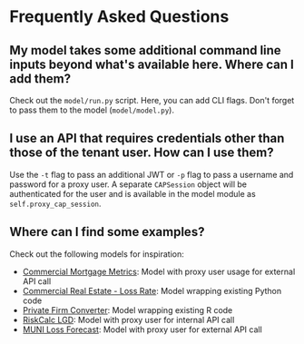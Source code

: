 # Frequently Asked Questions

## My model takes some additional command line inputs beyond what's available here. Where can I add them?

Check out the `model/run.py` script. Here, you can add CLI flags. Don't forget to pass them to the model (`model/model.py`).

## I use an API that requires credentials other than those of the tenant user. How can I use them?

Use the `-t` flag to pass an additional JWT or `-p` flag to pass a username and password for a proxy user. A separate `CAPSession` object will be authenticated for the user and is available in the model module as `self.proxy_cap_session`.

## Where can I find some examples?

Check out the following models for inspiration:

* [Commercial Mortgage Metrics](https://github.com/moodysanalytics/model-cmm.git): Model with proxy user usage for external API call
* [Commercial Real Estate - Loss Rate](https://github.com/moodysanalytics/model-cre-lr.git): Model wrapping existing Python code
* [Private Firm Converter](https://github.com/moodysanalytics/model-pit-converter.git): Model wrapping existing R code
* [RiskCalc LGD](https://github.com/moodysanalytics/model-risk-calc-lgd.git): Model with proxy user for internal API call
* [MUNI Loss Forecast](https://github.com/moodysanalytics/model-muni.git): Model with proxy user for external API call